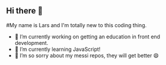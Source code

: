 ## Hi there 👋

#My name is Lars and I'm totally new to this coding thing.

- 🔭 I’m currently working on getting an education in front end development.
- 🌱 I’m currently learning JavaScript!
- 👯 I’m so sorry about my messi repos, they will get better 😄

<!--
**larstp/larstp** is a ✨ _special_ ✨ repository because its `README.md` (this file) appears on your GitHub profile.

Here are some ideas to get you started:

- 🔭 I’m currently working on ...
- 🌱 I’m currently learning ...
- 👯 I’m looking to collaborate on ...
- 🤔 I’m looking for help with ...
- 💬 Ask me about ...
- 📫 How to reach me: ...
- 😄 Pronouns: ...
- ⚡ Fun fact: ...
-->
